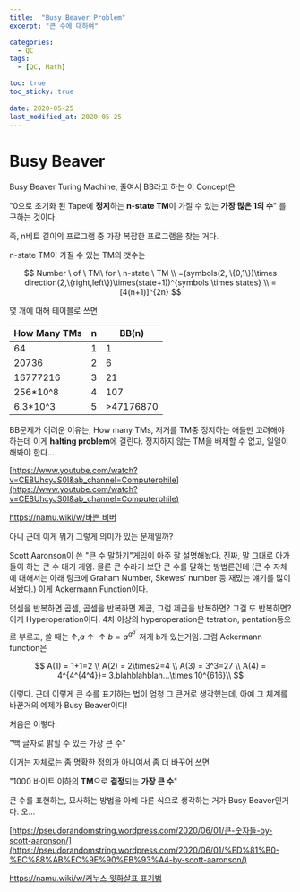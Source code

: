 ```yaml
---
title:  "Busy Beaver Problem"
excerpt: "큰 수에 대하여"

categories:
  - QC
tags:
  - [QC, Math]

toc: true
toc_sticky: true
 
date: 2020-05-25
last_modified_at: 2020-05-25
---
```


# Busy Beaver

Busy Beaver Turing Machine, 줄여서 BB라고 하는 이 Concept은

"0으로 초기화 된 Tape에 **정지**하는 **n-state TM**이 가질 수 있는 **가장 많은 1의 수**" 를 구하는 것이다.

즉, n비트 길이의 프로그램 중 가장 복잡한 프로그램을 찾는 거다.

n-state TM이 가질 수 있는 TM의 갯수는

$$
Number \ of \ TM\ for \ n-state \ TM
\\
=(symbols(2, \{0,1\})\times direction(2,\{right,left\})\times(state+1))^{symbols \times states} \\
=[4(n+1)]^{2n}
$$

몇 개에 대해 테이블로 쓰면

|How Many TMs|n|BB(n)|
|------|---|---|
|64|1|1|
|20736|2|6|
|16777216|3|21|
|256*10^8|4|107|
|6.3*10^3|5|>47176870|


BB문제가 어려운 이유는, How many TMs, 저거를 TM중 정지하는 애들만 고려해야 하는데 이게 **halting problem**에 걸린다. 정지하지 않는 TM을 배제할 수 없고, 일일이 해봐야 한다...

[https://www.youtube.com/watch?v=CE8UhcyJS0I&ab_channel=Computerphile](https://www.youtube.com/watch?v=CE8UhcyJS0I&ab_channel=Computerphile)

[https://namu.wiki/w/바쁜 비버](https://namu.wiki/w/%EB%B0%94%EC%81%9C%20%EB%B9%84%EB%B2%84)

아니 근데 이게 뭐가 그렇게 의미가 있는 문제일까?

Scott Aaronson이 쓴 "큰 수 말하기"게임이 아주 잘 설명해놨다. 진짜, 말 그대로 아가들이 하는 큰 수 대기 게임. 물론 큰 수라기 보단 큰 수를 말하는 방법론인데 (큰 수 자체에 대해서는 아래 링크에 Graham Number, Skewes' number 등 재밌는 얘기를 많이 써놨다.) 이게 Ackermann Function이다.

덧셈을 반복하면 곱셈, 곱셈을 반복하면 제곱, 그럼 제곱을 반복하면? 그걸 또 반복하면? 이게 Hyperoperation이다. 4차 이상의 hyperoperation은 tetration, pentation등으로 부르고, 쓸 때는 $\uparrow, a\uparrow \uparrow b = a^{{a^{a^{\scriptstyle\cdot^{\scriptstyle\cdot^{\scriptstyle\cdot}}}}}}$저게 b개 있는거임. 그럼 Ackermann function은

$$
A(1) = 1+1=2 \\
A(2) = 2\times2=4 \\
A(3) = 3^3=27 \\
A(4) = 4^{4^{4^4}}= 3.blahblahblah...\times 10^{616}\\
$$

이렇다. 근데 이렇게 큰 수를 표기하는 법이 엄청 그 큰거로 생각했는데, 아예 그 체계를 바꾼거의 예제가 Busy Beaver이다!

처음은 이렇다.

"백 글자로 밝힐 수 있는 가장 큰 수"

이거는 자체로는 좀 명확한 정의가 아니여서 좀 더 바꾸어 쓰면

"1000 바이트 이하의 **TM**으로 **결정**되는 **가장 큰 수**"

큰 수를 표현하는, 묘사하는 방법을 아예 다른 식으로 생각하는 거가 Busy Beaver인거다. 오...

[https://pseudorandomstring.wordpress.com/2020/06/01/큰-숫자들-by-scott-aaronson/](https://pseudorandomstring.wordpress.com/2020/06/01/%ED%81%B0-%EC%88%AB%EC%9E%90%EB%93%A4-by-scott-aaronson/)

[https://namu.wiki/w/커누스 윗화살표 표기법](https://namu.wiki/w/%EC%BB%A4%EB%88%84%EC%8A%A4%20%EC%9C%97%ED%99%94%EC%82%B4%ED%91%9C%20%ED%91%9C%EA%B8%B0%EB%B2%95)